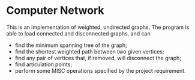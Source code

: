 # Computer Network
This is an implementation of weighted, undirected graphs. The program is able to load connected and disconnected graphs, and can
  * find the minimum spanning tree of the graph;
  * find the shortest weighted path between two given vertices;
  * find any pair of vertices that, if removed, will disconnect the graph;
  * find articulation points;
  * perform some MISC operations specified by the project requirement.
